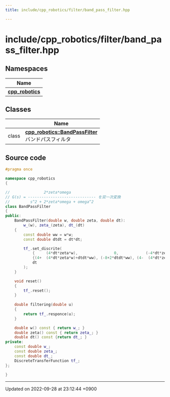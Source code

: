 ```yaml
---
title: include/cpp_robotics/filter/band_pass_filter.hpp

---
```


# include/cpp_robotics/filter/band_pass_filter.hpp



## Namespaces

| Name           |
| -------------- |
| **[cpp_robotics](/cpp_robotics/doxybook/Namespaces/namespacecpp__robotics/)**  |

## Classes

|                | Name           |
| -------------- | -------------- |
| class | **[cpp_robotics::BandPassFilter](/cpp_robotics/doxybook/Classes/classcpp__robotics_1_1BandPassFilter/)** <br>バンドパスフィルタ  |




## Source code

```cpp
#pragma once

namespace cpp_robotics
{

//               2*zeta*omega
// G(s) = ------------------------------ を双一次変換
//         s^2 + 2*zeta*omega + omega^2
class BandPassFilter
{
public:
    BandPassFilter(double w, double zeta, double dt):
        w_(w), zeta_(zeta), dt_(dt)
    {
        const double ww = w*w;
        const double dtdt = dt*dt;

        tf_.set_discrite(
            {     (4*dt*zeta*w),                0,            (-4*dt*zeta*w)},
            {(4+  (4*dt*zeta*w)+dtdt*ww), (-8+2*dtdt*ww), (4-  (4*dt*zeta*w)+dtdt*ww)},
            dt
        );
    }

    void reset()
    {
        tf_.reset();
    }
    
    double filtering(double u)
    {
        return tf_.responce(u);
    }

    double w() const { return w_; }
    double zeta() const { return zeta_; }
    double dt() const {return dt_; }
private:
    const double w_;
    const double zeta_;
    const double dt_;
    DiscreteTransferFunction tf_;
};

}
```


-------------------------------

Updated on 2022-09-28 at 23:12:44 +0900
